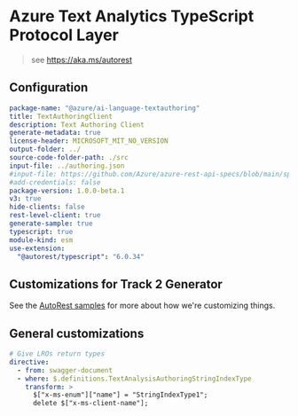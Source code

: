 # Azure Text Analytics TypeScript Protocol Layer

> see https://aka.ms/autorest

## Configuration

```yaml
package-name: "@azure/ai-language-textauthoring"
title: TextAuthoringClient
description: Text Authoring Client
generate-metadata: true
license-header: MICROSOFT_MIT_NO_VERSION
output-folder: ../
source-code-folder-path: ./src
input-file: ../authoring.json
#input-file: https://github.com/Azure/azure-rest-api-specs/blob/main/specification/cognitiveservices/data-plane/Language/preview/2022-10-01-preview/analyzetext-authoring.json
#add-credentials: false
package-version: 1.0.0-beta.1
v3: true
hide-clients: false
rest-level-client: true
generate-sample: true
typescript: true
module-kind: esm
use-extension:
  "@autorest/typescript": "6.0.34"
```

## Customizations for Track 2 Generator

See the [AutoRest samples](https://github.com/Azure/autorest/tree/master/Samples/3b-custom-transformations)
for more about how we're customizing things.

## General customizations

```yaml $(tag) == 'release_authoring_1_1_preview'
# Give LROs return types
directive:
  - from: swagger-document
  - where: $.definitions.TextAnalysisAuthoringStringIndexType
    transform: >
      $["x-ms-enum"]["name"] = "StringIndexType1";
      delete $["x-ms-client-name"];
```